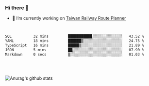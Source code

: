 ### Hi there 👋

- 🔭 I’m currently working on [Taiwan Railway Route Planner](https://github.com/Taiwan-Railway-Route-Planner)

<br/>

<!--START_SECTION:waka-->

```txt
SQL          32 mins         ███████████░░░░░░░░░░░░░░   43.52 %
YAML         18 mins         ██████▒░░░░░░░░░░░░░░░░░░   24.75 %
TypeScript   16 mins         █████▒░░░░░░░░░░░░░░░░░░░   21.89 %
JSON         5 mins          ██░░░░░░░░░░░░░░░░░░░░░░░   07.90 %
Markdown     0 secs          ▒░░░░░░░░░░░░░░░░░░░░░░░░   01.03 %
```

<!--END_SECTION:waka-->

<br/>
<br/>

![Anurag's github stats](https://github-readme-stats.vercel.app/api?username=DepickereSven&show_icons=true&theme=tokyonight)



<!--
**DepickereSven/DepickereSven** is a ✨ _special_ ✨ repository because its `README.md` (this file) appears on your GitHub profile.

Here are some ideas to get you started:

- 🔭 I’m currently working on ...
- 🌱 I’m currently learning ...
- 👯 I’m looking to collaborate on ...
- 🤔 I’m looking for help with ...
- 💬 Ask me about ...
- 📫 How to reach me: ...
- 😄 Pronouns: ...
- ⚡ Fun fact: ...
-->
